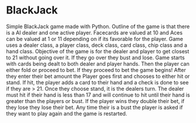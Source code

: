# BlackJack
Simple BlackJack game made with Python. Outline of the game is that there is a AI dealer and one active player. Facecards are valued at 10 and Aces can be valued at 1 or 11 depending on if its favorable for the player. Game uses a dealer class, a player class, deck class, card class, chip class and a hand class. Objective of the game is for the dealer and player to get closest to 21 without going over it. If they go over they bust and lose. Game starts with cards being dealt to both dealer and player hands. Then the player can either fold or proceed to bet. If they proceed to bet the game begins! After they enter their bet amount the Player goes first and chooses to either hit or stand. If hit, the player adds a card to their hand and a check is done to see if they are > 21. Once they choose stand, it is the dealers turn. The dealer must hit if their hand is less than 17 and will continue to hit until their hand is greater than the players or bust. If the player wins they double their bet, if they lose they lose their bet. Any time their is a bust the player is asked if they want to play again and the game is restarted.   
